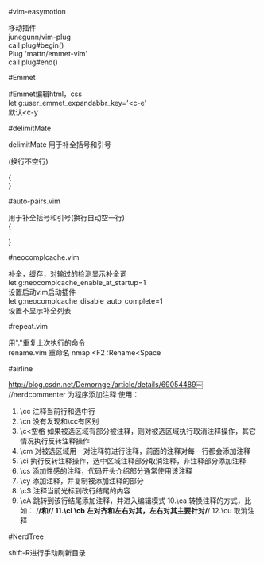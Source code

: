 #vim-easymotion

 移动插件  
 junegunn/vim-plug  
 call plug#begin()  
 Plug 'mattn/emmet-vim'  
 call plug#end()  

#Emmet

 #Emmet编辑html，css   
 let g:user_emmet_expandabbr_key='<c-e'  
 默认<c-y  

#delimitMate

 delimitMate 用于补全括号和引号    

 (换行不空行)    

 {  
 }  

#auto-pairs.vim

 用于补全括号和引号(换行自动空一行)  
 {  

 }  

#neocomplcache.vim

  补全，缓存，对输过的检测显示补全词  
  let g:neocomplcache_enable_at_startup=1  
  设置启动vim启动插件  
  let g:neocomplcache_disable_auto_complete=1  
  设置不显示补全列表  

#repeat.vim

  用"."重复上次执行的命令  
  rename.vim
  重命名
  nmap <F2 :Rename<Space
 

#airline

  http://blog.csdn.net/Demorngel/article/details/69054489￼
  //nerdcommenter
  为程序添加注释
  使用：
 1. \cc 注释当前行和选中行
 2. \cn 没有发现和\cc有区别
 3. \c<空格 如果被选区域有部分被注释，则对被选区域执行取消注释操作，其它情况执行反转注释操作
 4. \cm 对被选区域用一对注释符进行注释，前面的注释对每一行都会添加注释
 5. \ci 执行反转注释操作，选中区域注释部分取消注释，非注释部分添加注释
 6. \cs 添加性感的注释，代码开头介绍部分通常使用该注释
 7. \cy 添加注释，并复制被添加注释的部分
 8. \c$ 注释当前光标到改行结尾的内容
 9. \cA 跳转到该行结尾添加注释，并进入编辑模式
 10.\ca 转换注释的方式，比如： /**/和//
 11.\cl \cb 左对齐和左右对其，左右对其主要针对/**/
 12.\cu 取消注释

#NerdTree

 shift-R进行手动刷新目录
 
 
